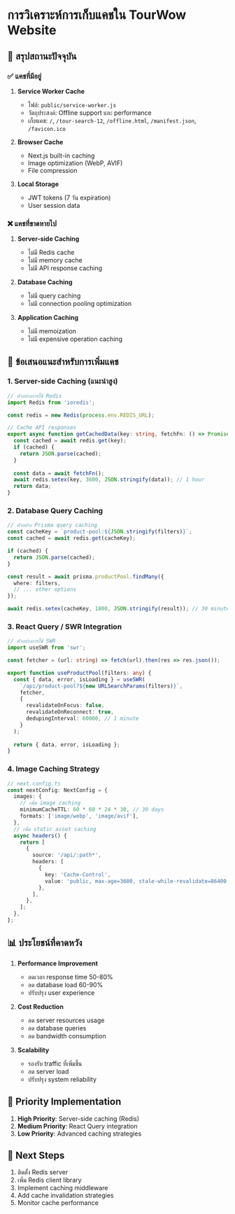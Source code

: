 # การวิเคราะห์การเก็บแคชใน TourWow Website

## 🎯 สรุปสถานะปัจจุบัน

### ✅ แคชที่มีอยู่

1. **Service Worker Cache**
   - ไฟล์: `public/service-worker.js`
   - วัตถุประสงค์: Offline support และ performance
   - เก็บแคช: `/`, `/tour-search-12`, `/offline.html`, `/manifest.json`, `/favicon.ico`

2. **Browser Cache**
   - Next.js built-in caching
   - Image optimization (WebP, AVIF)
   - File compression

3. **Local Storage**
   - JWT tokens (7 วัน expiration)
   - User session data

### ❌ แคชที่ขาดหายไป

1. **Server-side Caching**
   - ไม่มี Redis cache
   - ไม่มี memory cache
   - ไม่มี API response caching

2. **Database Caching**
   - ไม่มี query caching
   - ไม่มี connection pooling optimization

3. **Application Caching**
   - ไม่มี memoization
   - ไม่มี expensive operation caching

## 🚀 ข้อเสนอแนะสำหรับการเพิ่มแคช

### 1. Server-side Caching (แนะนำสูง)

```typescript
// ตัวอย่างการใช้ Redis
import Redis from 'ioredis';

const redis = new Redis(process.env.REDIS_URL);

// Cache API responses
export async function getCachedData(key: string, fetchFn: () => Promise<any>) {
  const cached = await redis.get(key);
  if (cached) {
    return JSON.parse(cached);
  }
  
  const data = await fetchFn();
  await redis.setex(key, 3600, JSON.stringify(data)); // 1 hour
  return data;
}
```

### 2. Database Query Caching

```typescript
// ตัวอย่าง Prisma query caching
const cacheKey = `product-pool:${JSON.stringify(filters)}`;
const cached = await redis.get(cacheKey);

if (cached) {
  return JSON.parse(cached);
}

const result = await prisma.productPool.findMany({
  where: filters,
  // ... other options
});

await redis.setex(cacheKey, 1800, JSON.stringify(result)); // 30 minutes
```

### 3. React Query / SWR Integration

```typescript
// ตัวอย่างการใช้ SWR
import useSWR from 'swr';

const fetcher = (url: string) => fetch(url).then(res => res.json());

export function useProductPool(filters: any) {
  const { data, error, isLoading } = useSWR(
    `/api/product-pool?${new URLSearchParams(filters)}`,
    fetcher,
    {
      revalidateOnFocus: false,
      revalidateOnReconnect: true,
      dedupingInterval: 60000, // 1 minute
    }
  );
  
  return { data, error, isLoading };
}
```

### 4. Image Caching Strategy

```typescript
// next.config.ts
const nextConfig: NextConfig = {
  images: {
    // เพิ่ม image caching
    minimumCacheTTL: 60 * 60 * 24 * 30, // 30 days
    formats: ['image/webp', 'image/avif'],
  },
  // เพิ่ม static asset caching
  async headers() {
    return [
      {
        source: '/api/:path*',
        headers: [
          {
            key: 'Cache-Control',
            value: 'public, max-age=3600, stale-while-revalidate=86400',
          },
        ],
      },
    ];
  },
};
```

## 📊 ประโยชน์ที่คาดหวัง

1. **Performance Improvement**
   - ลดเวลา response time 50-80%
   - ลด database load 60-90%
   - ปรับปรุง user experience

2. **Cost Reduction**
   - ลด server resources usage
   - ลด database queries
   - ลด bandwidth consumption

3. **Scalability**
   - รองรับ traffic ที่เพิ่มขึ้น
   - ลด server load
   - ปรับปรุง system reliability

## 🎯 Priority Implementation

1. **High Priority**: Server-side caching (Redis)
2. **Medium Priority**: React Query integration
3. **Low Priority**: Advanced caching strategies

## 📝 Next Steps

1. ติดตั้ง Redis server
2. เพิ่ม Redis client library
3. Implement caching middleware
4. Add cache invalidation strategies
5. Monitor cache performance 